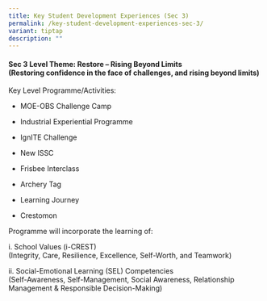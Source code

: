 ```yaml
---
title: Key Student Development Experiences (Sec 3)
permalink: /key-student-development-experiences-sec-3/
variant: tiptap
description: ""
---
```

<h4>Sec 3 Level Theme: Restore – Rising Beyond Limits<br>(Restoring confidence in the face of challenges, and rising beyond limits)</h4>
<p></p>
<p>Key Level Programme/Activities:</p>
<ul data-tight="true" class="tight">
<li>
<p>MOE-OBS Challenge Camp</p>
</li>
<li>
<p>Industrial Experiential Programme</p>
</li>
<li>
<p>IgnITE Challenge</p>
</li>
<li>
<p>New ISSC</p>
</li>
<li>
<p>Frisbee Interclass</p>
</li>
<li>
<p>Archery Tag</p>
</li>
<li>
<p>Learning Journey</p>
</li>
<li>
<p>Crestomon</p>
</li>
</ul>
<p></p>
<p>Programme will incorporate the learning of:</p>
<p>i. School Values (i-CREST)
<br>(Integrity, Care, Resilience, Excellence, Self-Worth, and Teamwork)</p>
<p>ii. Social-Emotional Learning (SEL) Competencies
<br>(Self-Awareness, Self-Management, Social Awareness, Relationship Management
&amp; Responsible Decision-Making)</p>
<p></p>